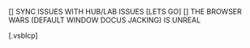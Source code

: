 

[] SYNC ISSUES WITH HUB/LAB ISSUES [LETS GO]
[] THE BROWSER WARS (DEFAULT WINDOW DOCUS JACKING) IS UNREAL

[.vsblcp]
